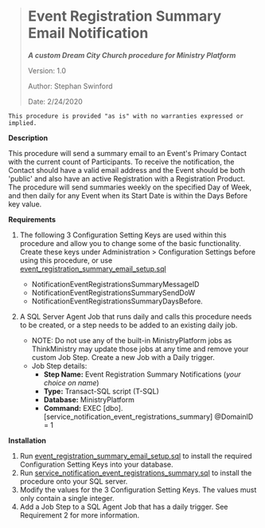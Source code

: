 > # Event Registration Summary Email Notification
> ***A custom Dream City Church procedure for Ministry Platform***
>
> Version: 1.0
>
> Author: Stephan Swinford
>
> Date: 2/24/2020

`This procedure is provided "as is" with no warranties expressed or implied.`

**Description**

This procedure will send a summary email to an Event's Primary Contact with the current count of Participants. To receive the notification, the Contact should have a valid email address and the Event should be both 'public' and also have an active Registration with a Registration Product. The procedure will send summaries weekly on the specified Day of Week, and then daily for any Event when its Start Date is within the Days Before key value.

**Requirements**

 1. The following 3 Configuration Setting Keys are used within this procedure and allow you to change some of the basic functionality. Create these keys under Administration > Configuration Settings before using this procedure, or use [event_registration_summary_email_setup.sql](event_registration_summary_email_setup.sql)
    * NotificationEventRegistrationsSummaryMessageID
    * NotificationEventRegistrationsSummarySendDoW
    * NotificationEventRegistrationsSummaryDaysBefore.

2. A SQL Server Agent Job that runs daily and calls this procedure needs to be created, or a step needs to be added to an existing daily job.
    * NOTE: Do not use any of the built-in MinistryPlatform jobs as ThinkMinistry may update those jobs at any time and remove your custom Job Step. Create a new Job with a Daily trigger.
    * Job Step details:
      * **Step Name:** Event Registration Summary Notifications (*your choice on name*)
      * **Type:** Transact-SQL script (T-SQL)
      * **Database:** MinistryPlatform
      * **Command:** EXEC [dbo].[service_notification_event_registrations_summary] @DomainID = 1
      
**Installation**
1. Run [event_registration_summary_email_setup.sql](event_registration_summary_email_setup.sql) to install the required Configuration Setting Keys into your database.
2. Run [service_notification_event_registrations_summary.sql](service_notification_event_registrations_summary.sql) to install the procedure onto your SQL server.
3. Modify the values for the 3 Configuration Setting Keys. The values must only contain a single integer.
4. Add a Job Step to a SQL Agent Job that has a daily trigger. See Requirement 2 for more information.
